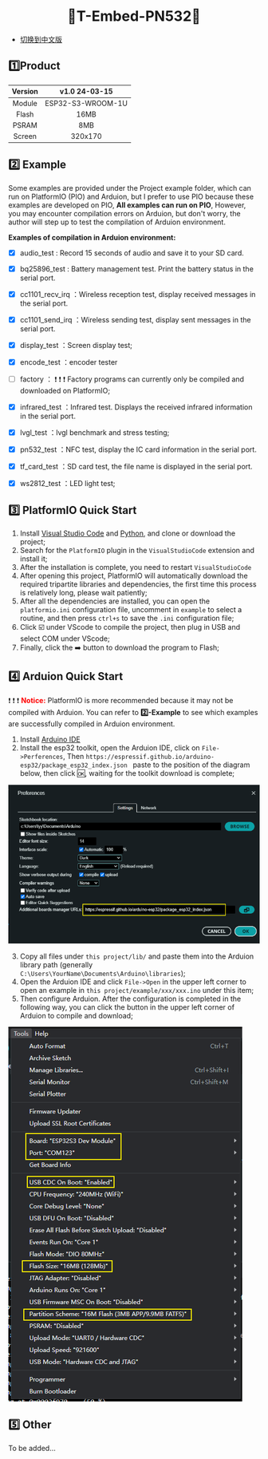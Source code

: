 <h1 align = "center">🌟T-Embed-PN532🌟</h1>

* [切换到中文版](./README_CN.md)

## :one:Product

| Version |   v1.0 24-03-15   |
|:-------:|:-----------------:|
| Module  | ESP32-S3-WROOM-1U |
|  Flash  |       16MB        |
|  PSRAM  |        8MB        |
| Screen  |      320x170      |


## :two: Example

Some examples are provided under the Project example folder, which can run on PlatformIO (PIO) and Arduion, but I prefer to use PIO because these examples are developed on PIO, **All examples can run on PIO**, However, you may encounter compilation errors on Arduion, but don't worry, the author will step up to test the compilation of Arduion environment.

**Examples of compilation in Arduion environment:**
- [x] audio_test : Record 15 seconds of audio and save it to your SD card.
- [x] bq25896_test : Battery management test. Print the battery status in the serial port.
- [x] cc1101_recv_irq ：Wireless reception test, display received messages in the serial port.
- [x] cc1101_send_irq ：Wireless sending test, display sent messages in the serial port.
- [x] display_test ：Screen display test;
- [x] encode_test ：encoder tester
- [ ] factory ： :exclamation: :exclamation: :exclamation: Factory programs can currently only be compiled and downloaded on PlatformIO;
- [x] infrared_test ：Infrared test. Displays the received infrared information in the serial port.
- [x] lvgl_test ：lvgl benchmark and stress testing;
- [x] pn532_test ：NFC test, display the IC card information in the serial port.
- [x] tf_card_test ：SD card test, the file name is displayed in the serial port.
- [x] ws2812_test ：LED light test;


## :three: PlatformIO Quick Start

1. Install [Visual Studio Code](https://code.visualstudio.com/) and [Python](https://www.python.org/), and clone or download the project;
2. Search for the `PlatformIO` plugin in the `VisualStudioCode` extension and install it;
3. After the installation is complete, you need to restart `VisualStudioCode`
4. After opening this project, PlatformIO will automatically download the required tripartite libraries and dependencies, the first time this process is relatively long, please wait patiently;
5. After all the dependencies are installed, you can open the `platformio.ini` configuration file, uncomment in `example` to select a routine, and then press `ctrl+s` to save the `.ini` configuration file;
6. Click :ballot_box_with_check: under VScode to compile the project, then plug in USB and select COM under VScode;
7. Finally, click the :arrow_right:  button to download the program to Flash;

## :four: Arduion Quick Start

:exclamation: :exclamation: :exclamation: <font color="red"> **Notice:**</font>
PlatformIO is more recommended because it may not be compiled with Arduion. You can refer to **2️⃣-Example** to see which examples are successfully compiled in Arduion environment.

1. Install [Arduino IDE](https://www.arduino.cc/en/software)
2. Install the esp32 toolkit, open the Arduion IDE, click on `File->Perferences`, Then `https://espressif.github.io/arduino-esp32/package_esp32_index.json ` paste to the position of the diagram below, then click :ok:, waiting for the toolkit download is complete;

![alt text](./hardware/image/image.png)

3. Copy all files under `this project/lib/` and paste them into the Arduion library path (generally `C:\Users\YourName\Documents\Arduino\libraries`);
4. Open the Arduion IDE and click `File->Open` in the upper left corner to open an example in `this project/example/xxx/xxx.ino` under this item;
5. Then configure Arduion. After the configuration is completed in the following way, you can click the button in the upper left corner of Arduion to compile and download;

![](./hardware/image/Arduion_config_en.png)

## :five: Other
To be added...
